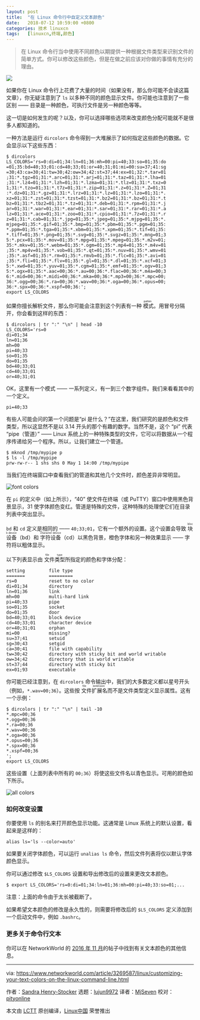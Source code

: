 ```yaml
---
layout: post
title:	"在 Linux 命令行中自定义文本颜色"
date:	2018-07-12 10:59:00 +0800 
categories:	技术 linuxcn 
tags:	[linuxcn,终端,颜色]
---
```




> 
> 在 Linux 命令行当中使用不同颜色以期提供一种根据文件类型来识别文件的简单方式。你可以修改这些颜色，但是在做之前应该对你做的事情有充分的理由。
> 
> 
> 


![](/Asserts/Images/album/201807/12/105947xztc1kpcvv8o9izn.jpg)


如果你在 Linux 命令行上花费了大量的时间（如果没有，那么你可能不会读这篇文章），你无疑注意到了 `ls` 以多种不同的颜色显示文件。你可能也注意到了一些区别 —— 目录是一种颜色，可执行文件是另一种颜色等等。


这一切是如何发生的呢？以及，你可以选择哪些选项来改变颜色分配可能就不是很多人都知道的。


一种方法是运行 `dircolors` 命令得到一大堆展示了如何指定这些颜色的数据。它会显示以下这些东西：



```
$ dircolors
LS_COLORS='rs=0:di=01;34:ln=01;36:mh=00:pi=40;33:so=01;35:do
=01;35:bd=40;33;01:cd=40;33;01:or=40;31;01:mi=00:su=37;41:sg
=30;43:ca=30;41:tw=30;42:ow=34;42:st=37;44:ex=01;32:*.tar=01
;31:*.tgz=01;31:*.arc=01;31:*.arj=01;31:*.taz=01;31:*.lha=01
;31:*.lz4=01;31:*.lzh=01;31:*.lzma=01;31:*.tlz=01;31:*.txz=0
1;31:*.tzo=01;31:*.t7z=01;31:*.zip=01;31:*.z=01;31:*.Z=01;31
:*.dz=01;31:*.gz=01;31:*.lrz=01;31:*.lz=01;31:*.lzo=01;31:*.
xz=01;31:*.zst=01;31:*.tzst=01;31:*.bz2=01;31:*.bz=01;31:*.t
bz=01;31:*.tbz2=01;31:*.tz=01;31:*.deb=01;31:*.rpm=01;31:*.j
ar=01;31:*.war=01;31:*.ear=01;31:*.sar=01;31:*.rar=01;31:*.a
lz=01;31:*.ace=01;31:*.zoo=01;31:*.cpio=01;31:*.7z=01;31:*.r
z=01;31:*.cab=01;31:*.jpg=01;35:*.jpeg=01;35:*.mjpg=01;35:*.
mjpeg=01;35:*.gif=01;35:*.bmp=01;35:*.pbm=01;35:*.pgm=01;35:
*.ppm=01;35:*.tga=01;35:*.xbm=01;35:*.xpm=01;35:*.tif=01;35:
*.tiff=01;35:*.png=01;35:*.svg=01;35:*.svgz=01;35:*.mng=01;3
5:*.pcx=01;35:*.mov=01;35:*.mpg=01;35:*.mpeg=01;35:*.m2v=01;
35:*.mkv=01;35:*.webm=01;35:*.ogm=01;35:*.mp4=01;35:*.m4v=01
;35:*.mp4v=01;35:*.vob=01;35:*.qt=01;35:*.nuv=01;35:*.wmv=01
;35:*.asf=01;35:*.rm=01;35:*.rmvb=01;35:*.flc=01;35:*.avi=01
;35:*.fli=01;35:*.flv=01;35:*.gl=01;35:*.dl=01;35:*.xcf=01;3
5:*.xwd=01;35:*.yuv=01;35:*.cgm=01;35:*.emf=01;35:*.ogv=01;3
5:*.ogx=01;35:*.aac=00;36:*.au=00;36:*.flac=00;36:*.m4a=00;3
6:*.mid=00;36:*.midi=00;36:*.mka=00;36:*.mp3=00;36:*.mpc=00;
36:*.ogg=00;36:*.ra=00;36:*.wav=00;36:*.oga=00;36:*.opus=00;
36:*.spx=00;36:*.xspf=00;36:';
export LS_COLORS

```

如果你擅长解析文件，那么你可能会注意到这个列表有一种<ruby> 模式 <rt>  patten </rt></ruby>。用冒号分隔开，你会看到这样的东西：



```
$ dircolors | tr ":" "\n" | head -10
LS_COLORS='rs=0
di=01;34
ln=01;36
mh=00
pi=40;33
so=01;35
do=01;35
bd=40;33;01
cd=40;33;01
or=40;31;01

```

OK，这里有一个模式 —— 一系列定义，有一到三个数字组件。我们来看看其中的一个定义。



```
pi=40;33

```

有些人可能会问的第一个问题是“pi 是什么？”在这里，我们研究的是颜色和文件类型，所以这显然不是以 3.14 开头的那个有趣的数字。当然不是，这个 “pi” 代表 “pipe（管道）” —— Linux 系统上的一种特殊类型的文件，它可以将数据从一个程序传递给另一个程序。所以，让我们建立一个管道。



```
$ mknod /tmp/mypipe p
$ ls -l /tmp/mypipe
prw-rw-r-- 1 shs shs 0 May 1 14:00 /tmp/mypipe

```

当我们在终端窗口中查看我们的管道和其他几个文件时，颜色差异非常明显。


![font colors](/Asserts/Images/album/201807/12/105959yu66w4wwq4e2t6tt.jpg)


在 `pi` 的定义中（如上所示），“40” 使文件在终端（或 PuTTY）窗口中使用黑色背景显示，31 使字体颜色变红。管道是特殊的文件，这种特殊的处理使它们在目录列表中突出显示。


`bd` 和 `cd` 定义是相同的 —— `40;33;01`，它有一个额外的设置。这个设置会导致 <ruby> 块设备 <rt>  block device </rt></ruby>（bd）和 <ruby> 字符设备 <rt>  character device </rt></ruby>（cd）以黑色背景，橙色字体和另一种效果显示 —— 字符将以粗体显示。


以下列表显示由<ruby> 文件类型 <rt>  file type </rt></ruby>所指定的颜色和字体分配：



```
setting         file type
=======         =========
rs=0            reset to no color
di=01;34        directory
ln=01;36        link
mh=00           multi-hard link
pi=40;33        pipe
so=01;35        socket
do=01;35        door
bd=40;33;01     block device
cd=40;33;01     character device
or=40;31;01     orphan
mi=00           missing?
su=37;41        setuid
sg=30;43        setgid
ca=30;41        file with capability
tw=30;42        directory with sticky bit and world writable
ow=34;42        directory that is world writable
st=37;44        directory with sticky bit
ex=01;93        executable

```

你可能已经注意到，在 `dircolors` 命令输出中，我们的大多数定义都以星号开头（例如，`*.wav=00;36`）。这些按<ruby> 文件扩展名 <rt>  file extension </rt></ruby>而不是文件类型定义显示属性。这有一个示例：



```
$ dircolors | tr ":" "\n" | tail -10
*.mpc=00;36
*.ogg=00;36
*.ra=00;36
*.wav=00;36
*.oga=00;36
*.opus=00;36
*.spx=00;36
*.xspf=00;36
';
export LS_COLORS

```

这些设置（上面列表中所有的 `00;36`）将使这些文件名以青色显示。可用的颜色如下所示。


![all colors](/Asserts/Images/album/201807/12/110003t752g2b5obxfqx2g.jpg)


### 如何改变设置


你要使用 `ls` 的别名来打开颜色显示功能。这通常是 Linux 系统上的默认设置，看起来是这样的：



```
alias ls='ls --color=auto'

```

如果要关闭字体颜色，可以运行 `unalias ls` 命令，然后文件列表将仅以默认字体颜色显示。


你可以通过修改 `$LS_COLORS` 设置和导出修改后的设置来更改文本颜色。



```
$ export LS_COLORS='rs=0:di=01;34:ln=01;36:mh=00:pi=40;33:so=01;...

```

注意：上面的命令由于太长被截断了。


如果希望文本颜色的修改是永久性的，则需要将修改后的 `$LS_COLORS` 定义添加到一个启动文件中，例如 `.bashrc`。


### 更多关于命令行文本


你可以在 NetworkWorld 的 [2016 年 11 月](https://www.networkworld.com/article/3138909/linux/coloring-your-world-with-ls-colors.html)的帖子中找到有关文本颜色的其他信息。




---


via: <https://www.networkworld.com/article/3269587/linux/customizing-your-text-colors-on-the-linux-command-line.html>


作者：[Sandra Henry-Stocker](https://www.networkworld.com/author/Sandra-Henry_Stocker/) 选题：[lujun9972](https://github.com/lujun9972) 译者：[MjSeven](https://github.com/MjSeven) 校对：[pityonline](https://github.com/pityonline)


本文由 [LCTT](https://github.com/LCTT/TranslateProject) 原创编译，[Linux中国](https://linux.cn/) 荣誉推出
